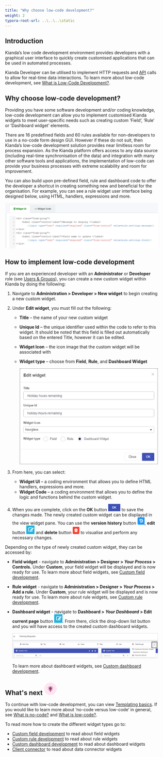 ```yaml
---
title: "Why choose low-code development?"
weight: 2
typora-root-url: ..\..\..\static
---
```


## Introduction

Kianda’s low code development environment provides developers with a graphical user interface to quickly create customised applications that can be used in automated processes.

Kianda Developer can be utilised to implement HTTP requests and [API](/docs/apis/) calls to allow for real-time data interactions. To learn more about low-code development, see [What is Low-Code Development?](/docs/getting-started/welcome/low-code/).




## Why choose low-code development? 

Providing you have some software development and/or coding knowledge, low-code development can allow you to implement customised Kianda widgets to meet user-specific needs such as creating custom ‘Field’, ‘Rule’ or ‘Dashboard widget’ elements.

There are 16 predefined fields and 60 rules available for non-developers to use in a no-code form design GUI. However if these do not suit, then Kianda’s low-code development solution provides near limitless room for process expansion. As the Kianda platform offers access to any data source (including real-time synchronisation of the data) and integration with many other software tools and applications, the implementation of low-code can provide your business processes with extreme scalability and room for improvement.

You can also build upon pre-defined field, rule and dashboard code to offer the developer a shortcut in creating something new and beneficial for the organisation. For example, you can see a rule widget user interface being designed below, using HTML, handlers, expressions and more.

![Rule widget UI](/images/rulewidgetui150.PNG) 



## How to implement low-code development 

If you are an experienced developer with an **Administrator** or **Developer** role (see [Users & Groups](/docs/platform/administration/users/)), you can create a new custom widget within Kianda by doing the following: 

1. Navigate to **Administration > Developer > New widget** to begin creating a new custom widget.

2. Under **Edit widget**, you must fill out the following: 

   * **Title** – the name of your new custom widget

   * **Unique Id** – the unique identifier used within the code to refer to this widget. It should be noted that this field is filled out automatically based on the entered Title, however it can be edited.

   * **Widget Icon** – the icon image that the custom widget will be associated with

   * **Widget type** – choose from **Field**, **Rule**, and **Dashboard Widget**

     ![Edit widget screen](/images/dashboard-widget-holiday.jpg) 

3. From here, you can select:
   * **Widget UI** – a coding environment that allows you to define HTML handlers, expressions and more.
   * **Widget Code** – a coding environment that allows you to define the logic and functions behind the custom widget.
4. When you are complete, click on the **OK** button ![update button](/images/ok.png) to save the changes made. The newly created custom widget can be displayed in the view widget pane. You can use the **version history** button ![version history button](/images/version-history-btn.jpg), **edit** button ![edit button](/images/edit_orig.png) and **delete** button ![delete button](/images/delete-btn.jpg) to visualise and perform any necessary changes.

Depending on the type of newly created custom widget, they can be accessed by:

* **Field widget** - navigate to **Administration > Designer > *Your Process* > Controls.** Under **Custom**, your field widget will be displayed and is now ready for use. To learn more about field widgets, see [Custom field development](/docs/low-code/field-widget/).

* **Rule widget** - navigate to **Administration > Designer > *Your Process* > Add a rule.** Under **Custom**, your rule widget will be displayed and is now ready for use. To learn more about rule widgets, see [Custom rule development](/docs/low-code/rule-widget/).

* **Dashboard widget** - navigate to **Dashboard > *Your Dashboard* > Edit current page** button ![edit current page button](/images/edit_orig.png). From there, click the drop-down list button and you will have access to the created custom dashboard widgets. 

  ![Custom dashboard widgets drop-down list](/images/custom-dashboard-widgets.jpg)
  
  To learn more about dashboard widgets, see [Custom dashboard development](/docs/low-code/dashboard-widget/).
  
  



## What's next ![Idea icon](/images/18.png)

To continue with low-code development, you can view [Templating basics](/docs/low-code/templating-basics/). If you would like to learn more about ‘no-code versus low-code’ in general, see [What is no-code?](/docs/getting-started/welcome/no-code/) and [What is low-code?](/docs/getting-started/welcome/low-code/). 

To read more how to create the different widget types go to:

- [Custom field development](/docs/low-code/field-widget/) to read about field widgets
- [Custom rule development](/docs/low-code/rule-widget/) to read about rule widgets
- [Custom dashboard development](/docs/low-code/dashboard-widget/) to read about dashboard widgets
- [Client connector](/docs/low-code/client-connector/) to read about data connector widgets



